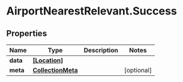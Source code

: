 # AirportNearestRelevant.Success

## Properties

Name | Type | Description | Notes
------------ | ------------- | ------------- | -------------
**data** | [**[Location]**](Location.md) |  | 
**meta** | [**CollectionMeta**](CollectionMeta.md) |  | [optional] 


